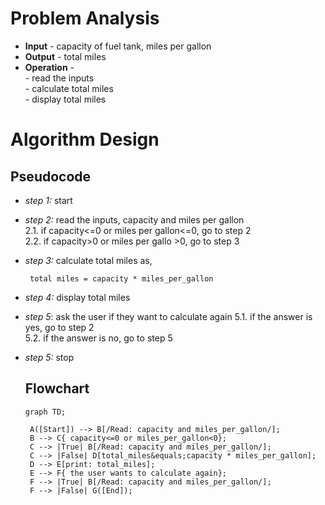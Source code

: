 # Problem Analysis
+ **Input** - capacity of fuel tank, miles per gallon
+ **Output** - total  miles
+ **Operation** -\
               - read the inputs\
               - calculate total miles\
               - display total miles
# Algorithm Design 
## Pseudocode 
+ *step 1:* start
+ *step 2:* read the inputs, capacity and miles per gallon\
         2.1. if capacity<=0 or miles per gallon<=0, go to step 2\
         2.2. if capacity>0 or miles per gallo >0, go to step 3
+ *step 3:* calculate total miles as,
   ```
    total miles = capacity * miles_per_gallon
   ```
+ *step 4:* display total miles
+ *step 5*: ask the user if they want to calculate again
         5.1. if the answer is yes, go to step 2\
         5.2. if the answer is no, go to step 5
+ *step 5:* stop
  ## Flowchart
  
  ```mermaid
  graph TD;

   A([Start]) --> B[/Read: capacity and miles_per_gallon/];
   B --> C{ capacity<=0 or miles_per_gallon<0};
   C --> |True| B[/Read: capacity and miles_per_gallon/];
   C --> |False| D[total_miles&equals;capacity * miles_per_gallon];
   D --> E[print: total_miles];
   E --> F{ the user wants to calculate again};
   F --> |True| B[/Read: capacity and miles_per_gallon/];
   F --> |False| G([End]);
    

        
